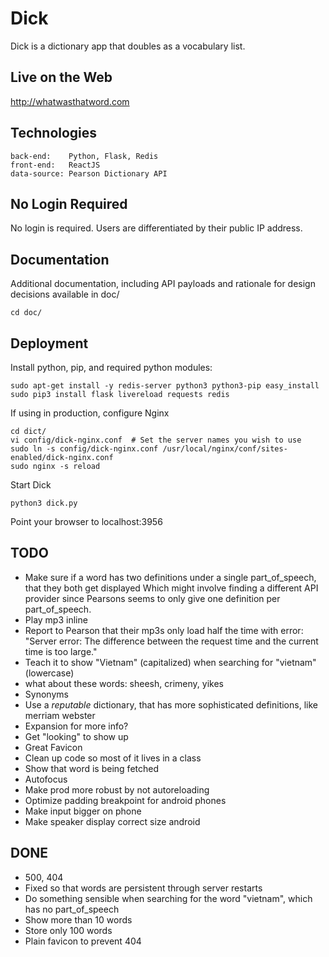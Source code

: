 Dick
====

Dick is a dictionary app that doubles as a vocabulary list.


Live on the Web
---------------

http://whatwasthatword.com


Technologies
------------

    back-end:    Python, Flask, Redis
    front-end:   ReactJS
    data-source: Pearson Dictionary API


No Login Required
-----------------

No login is required. Users are differentiated by their public IP address.

Documentation
-------------

Additional documentation, including API payloads and rationale for design decisions
available in doc/

    cd doc/


Deployment
----------

Install python, pip, and required python modules:

    sudo apt-get install -y redis-server python3 python3-pip easy_install
    sudo pip3 install flask livereload requests redis

If using in production, configure Nginx

    cd dict/
    vi config/dick-nginx.conf  # Set the server names you wish to use
    sudo ln -s config/dick-nginx.conf /usr/local/nginx/conf/sites-enabled/dick-nginx.conf
    sudo nginx -s reload

Start Dick

    python3 dick.py

Point your browser to localhost:3956


TODO
----

  * Make sure if a word has two definitions under a single part_of_speech, that they both get displayed
    Which might involve finding a different API provider since Pearsons seems to only give one definition
    per part_of_speech.
  * Play mp3 inline
  * Report to Pearson that their mp3s only load half the time with error:
    "Server error: The difference between the request time and the current time is too large."
  * Teach it to show "Vietnam" (capitalized) when searching for "vietnam" (lowercase)
  * what about these words: sheesh, crimeny, yikes
  * Synonyms
  * Use a *reputable* dictionary, that has more sophisticated definitions, like merriam webster
  * Expansion for more info?
  * Get "looking" to show up
  * Great Favicon
  * Clean up code so most of it lives in a class
  * Show that word is being fetched
  * Autofocus
  * Make prod more robust by not autoreloading
  * Optimize padding breakpoint for android phones
  * Make input bigger on phone
  * Make speaker display correct size android

DONE
----
  * 500, 404
  * Fixed so that words are persistent through server restarts
  * Do something sensible when searching for the word "vietnam", which has no part_of_speech
  * Show more than 10 words
  * Store only 100 words
  * Plain favicon to prevent 404
